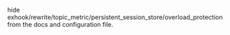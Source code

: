 hide exhook/rewrite/topic_metric/persistent_session_store/overload_protection from the docs and configuration file.

